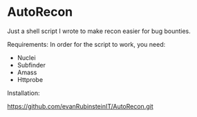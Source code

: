 # AutoRecon
Just a shell script I wrote to make recon easier for bug bounties. 

Requirements:
In order for the script to work, you need:
- Nuclei
- Subfinder
- Amass
- Httprobe 

Installation:

https://github.com/evanRubinsteinIT/AutoRecon.git
